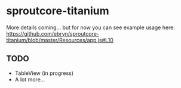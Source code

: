 # sproutcore-titanium

More details coming... but for now you can see example usage here: https://github.com/ebryn/sproutcore-titanium/blob/master/Resources/app.js#L10

## TODO

* TableView (in progress)
* A lot more...

